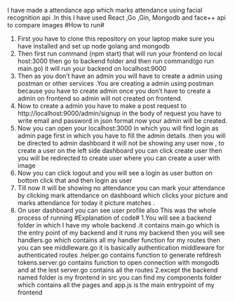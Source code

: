 I have made a attendance app which marks attendance using facial recognition api .In this I have used React ,Go ,Gin, Mongodb and face++ api to compare images
#How to run#
1.	First you have to clone this repository on your laptop  make sure you have installed and set up node golang and mongodb
2.	Then first run command (npm start) that will run your frontend on local host:3000 then go to backend folder and then run command(go run main.go) it will run your backend on localhost:9000
3.	Then as you don’t have an admin you will have to create a admin using postman or other services .You are creating a admin using postman because you have to create admin once you don’t have to create a admin on frontend  so admin will not created on frontend.
4.	Now to create a admin you have to make a post request to http://localhost:9000/admin/signup in the body of request you have to write email and password in json format now your admin will be created.
5.	Now you can open your localhost:3000 in which you will find login as admin page first in which you have to fill the admin details .then you will be directed to admin dashboard it will not be showing any user now , to create a user on the left side dashboard you can click create user then you will be redirected to create user where you can create a user with image
6.	Now you can click logout and you will see a login as user button on bottom click that and then login as user
7.	Till now it will be showing no attendance you can mark your attendance by clicking mark attendance on dashboard which clicks your picture and marks attendance for today it picture matches .
8.	On user dashboard you can see user profile also
This was the whole process of running
#Explanation of code#
1.You will see a backend folder in which I have my whole backend .it contains main.go which is the entry point of my backend and it runs my backend then you will see handlers.go which contains all my handler function for my routes then you can see middleware.go it is basically authentication middleware for authenticated routes .helper.go contains function to generate refdresh tokens.server.go contains function to open connection with mongodb and at the lest server.go contains all the routes
2.except the backend named folder is my frontend in src you can find my components folder which contains all the pages and app.js is the main entrypoint of my frontend
